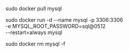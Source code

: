 sudo docker pull mysql

sudo docker run -d --name mysql -p 3306:3306 \
    -e MYSQL_ROOT_PASSWORD=sql@0512 \
    --restart=always mysql

sudo docker rm mysql -f
